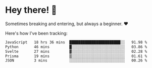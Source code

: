 # Hey there! 👋
Sometimes breaking and entering, but always a beginner. ❤️

Here's how I've been tracking:
<!--START_SECTION:waka-->

```txt
JavaScript   18 hrs 36 mins  ███████████████████████░░   91.98 %
Python       46 mins         █░░░░░░░░░░░░░░░░░░░░░░░░   03.86 %
Svelte       27 mins         ▓░░░░░░░░░░░░░░░░░░░░░░░░   02.28 %
Prisma       19 mins         ▒░░░░░░░░░░░░░░░░░░░░░░░░   01.61 %
JSON         3 mins          ░░░░░░░░░░░░░░░░░░░░░░░░░   00.26 %
```

<!--END_SECTION:waka-->
